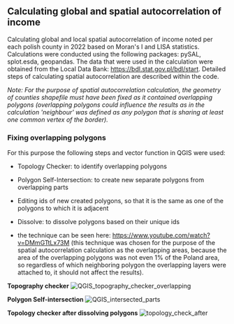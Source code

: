 ## Calculating global and spatial autocorrelation of income
Calculating global and local spatial autocorrelation of income noted per each polish county in 2022 based on Moran's I and LISA statistics. Calculations were conducted using the following packages: pySAL, splot.esda, geopandas.
The data that were used in the calculation were obtained from the Local Data Bank: https://bdl.stat.gov.pl/bdl/start. 
Detailed steps of calculating spatial autocorrelation are described within the code.

*Note: For the purpose of spatial autocorrelation calculation, the geometry of counties shapefile must have been fixed as it contained overlapping polygons (overlapping polygons could influence the results as in the calculation 'neighbour' was defined as any polygon that is sharing at least one common vertex of the border).*

### Fixing overlapping polygons
For this purpose the following steps and vector function in QGIS were used:
- Topology Checker: to identify overlapping polygons
- Polygon Self-Intersection: to create new separate polygons from overlapping parts
- Editing ids of new created polygons, so that it is the same as one of the polygons to which it is adjacent
- Dissolve: to dissolve polygons based on their unique ids

- the technique can be seen here: https://www.youtube.com/watch?v=DMmGTtLx73M
  (this technique was chosen for the purpose of the spatial autocorrelation calculation as the overlapping areas, because the area of the overlapping polygons was not even 1% of the Poland area,
  so regardless of which neighboring polygon the overlapping layers were attached to, it should not affect the results).

**Topography checker**
![QGIS_topography_checker_overlapping](https://github.com/mkupisie/Calculating-spatial-autocorrelation-of-income-pySAL-esda-geopandas/assets/130785524/bf433b4f-ee6e-4fa7-8256-87f2cd281f5e)

**Polygon Self-intersection**
![QGIS_intersected_parts](https://github.com/mkupisie/Calculating-spatial-autocorrelation-of-income-pySAL-esda-geopandas/assets/130785524/d708cdee-43ff-4ff3-9efd-b3ff3c61dd9b)

**Topology checker after dissolving polygons**
![topology_check_after](https://github.com/mkupisie/Calculating-spatial-autocorrelation-of-income-pySAL-esda-geopandas/assets/130785524/dd3cae7a-dc9f-4303-b602-04be04ae8a47)


  
